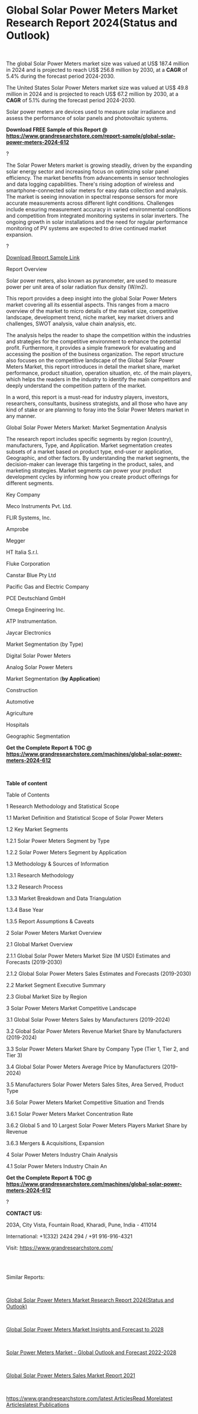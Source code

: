 <h1>Global Solar Power Meters Market Research Report 2024(Status and Outlook)</h1><br/><p>The global Solar Power Meters market size was valued at US$ 187.4 million in 2024 and is projected to reach US$ 256.8 million by 2030, at a <strong>CAGR</strong> of 5.4% during the forecast period 2024-2030.</p>
 
 
 
 <p>The United States Solar Power Meters market size was valued at US$ 49.8 million in 2024 and is projected to reach US$ 67.2 million by 2030, at a <strong>CAGR</strong> of 5.1% during the forecast period 2024-2030.</p>
 
 
 
 <p>Solar power meters are devices used to measure solar irradiance and assess the performance of solar panels and photovoltaic systems.</p>
 
 
 
 <div><b>Download FREE Sample of this Report @ <a href="https://www.grandresearchstore.com/report-sample/global-solar-power-meters-2024-612">https://www.grandresearchstore.com/report-sample/global-solar-power-meters-2024-612</a></b></div>
 
 
 
 <p>? </p>
 
 
 
 <p>The Solar Power Meters market is growing steadily, driven by the expanding solar energy sector and increasing focus on optimizing solar panel efficiency. The market benefits from advancements in sensor technologies and data logging capabilities. There&#39;s rising adoption of wireless and smartphone-connected solar meters for easy data collection and analysis. The market is seeing innovation in spectral response sensors for more accurate measurements across different light conditions. Challenges include ensuring measurement accuracy in varied environmental conditions and competition from integrated monitoring systems in solar inverters. The ongoing growth in solar installations and the need for regular performance monitoring of PV systems are expected to drive continued market expansion.</p>
 
 
 
 <p>? </p>
 
 
 
 <p><a href="https://www.grandresearchstore.com/mr-admin/report-sample/global-solar-power-meters-2024-612">Download Report Sample Link</a></p>
 
 
 
 <p>Report Overview</p>
 
 
 
 <p>Solar power meters, also known as pyranometer, are used to measure power per unit area of solar radiation flux density (W/m2).</p>
 
 
 
 <p>This report provides a deep insight into the global Solar Power Meters market covering all its essential aspects. This ranges from a macro overview of the market to micro details of the market size, competitive landscape, development trend, niche market, key market drivers and challenges, SWOT analysis, value chain analysis, etc.</p>
 
 
 
 <p>The analysis helps the reader to shape the competition within the industries and strategies for the competitive environment to enhance the potential profit. Furthermore, it provides a simple framework for evaluating and accessing the position of the business organization. The report structure also focuses on the competitive landscape of the Global Solar Power Meters Market, this report introduces in detail the market share, market performance, product situation, operation situation, etc. of the main players, which helps the readers in the industry to identify the main competitors and deeply understand the competition pattern of the market.</p>
 
 
 
 <p>In a word, this report is a must-read for industry players, investors, researchers, consultants, business strategists, and all those who have any kind of stake or are planning to foray into the Solar Power Meters market in any manner.</p>
 
 
 
 <p>Global Solar Power Meters Market: Market Segmentation Analysis</p>
 
 
 
 <p>The research report includes specific segments by region (country), manufacturers, Type, and Application. Market segmentation creates subsets of a market based on product type, end-user or application, Geographic, and other factors. By understanding the market segments, the decision-maker can leverage this targeting in the product, sales, and marketing strategies. Market segments can power your product development cycles by informing how you create product offerings for different segments.</p>
 
 
 
 <p>Key Company</p>
 
 
 
 <p>Meco Instruments Pvt. Ltd.</p>
 
 
 
 <p>FLIR Systems, Inc.</p>
 
 
 
 <p>Amprobe</p>
 
 
 
 <p>Megger</p>
 
 
 
 <p>HT Italia S.r.l.</p>
 
 
 
 <p>Fluke Corporation</p>
 
 
 
 <p>Canstar Blue Pty Ltd</p>
 
 
 
 <p>Pacific Gas and Electric Company</p>
 
 
 
 <p>PCE Deutschland GmbH</p>
 
 
 
 <p>Omega Engineering Inc.</p>
 
 
 
 <p>ATP Instrumentation.</p>
 
 
 
 <p>Jaycar Electronics</p>
 
 
 
 <p>Market Segmentation (by Type)</p>
 
 
 
 <p>Digital Solar Power Meters</p>
 
 
 
 <p>Analog Solar Power Meters</p>
 
 
 
 <p>Market Segmentation (<strong>by Application</strong>)</p>
 
 
 
 <p>Construction</p>
 
 
 
 <p>Automotive</p>
 
 
 
 <p>Agriculture</p>
 
 
 
 <p>Hospitals</p>
 
 
 
 <p>Geographic Segmentation</p>
 
 
 
 <div><b>Get the Complete Report & TOC @ <a href="https://www.grandresearchstore.com/machines/global-solar-power-meters-2024-612">https://www.grandresearchstore.com/machines/global-solar-power-meters-2024-612</a></b></div>
 
 
 
 <p><br />
 
 <b>Table of content</b></p>
 
 
 
 <p>Table of Contents<br />
 
 1 Research Methodology and Statistical Scope<br />
 
 1.1 Market Definition and Statistical Scope of Solar Power Meters<br />
 
 1.2 Key Market Segments<br />
 
 1.2.1 Solar Power Meters Segment by Type<br />
 
 1.2.2 Solar Power Meters Segment by Application<br />
 
 1.3 Methodology & Sources of Information<br />
 
 1.3.1 Research Methodology<br />
 
 1.3.2 Research Process<br />
 
 1.3.3 Market Breakdown and Data Triangulation<br />
 
 1.3.4 Base Year<br />
 
 1.3.5 Report Assumptions & Caveats<br />
 
 2 Solar Power Meters Market Overview<br />
 
 2.1 Global Market Overview<br />
 
 2.1.1 Global Solar Power Meters Market Size (M USD) Estimates and Forecasts (2019-2030)<br />
 
 2.1.2 Global Solar Power Meters Sales Estimates and Forecasts (2019-2030)<br />
 
 2.2 Market Segment Executive Summary<br />
 
 2.3 Global Market Size by Region<br />
 
 3 Solar Power Meters Market Competitive Landscape<br />
 
 3.1 Global Solar Power Meters Sales by Manufacturers (2019-2024)<br />
 
 3.2 Global Solar Power Meters Revenue Market Share by Manufacturers (2019-2024)<br />
 
 3.3 Solar Power Meters Market Share by Company Type (Tier 1, Tier 2, and Tier 3)<br />
 
 3.4 Global Solar Power Meters Average Price by Manufacturers (2019-2024)<br />
 
 3.5 Manufacturers Solar Power Meters Sales Sites, Area Served, Product Type<br />
 
 3.6 Solar Power Meters Market Competitive Situation and Trends<br />
 
 3.6.1 Solar Power Meters Market Concentration Rate<br />
 
 3.6.2 Global 5 and 10 Largest Solar Power Meters Players Market Share by Revenue<br />
 
 3.6.3 Mergers & Acquisitions, Expansion<br />
 
 4 Solar Power Meters Industry Chain Analysis<br />
 
 4.1 Solar Power Meters Industry Chain An</p>
 
 
 
 <div><b>Get the Complete Report & TOC @ <a href="https://www.grandresearchstore.com/machines/global-solar-power-meters-2024-612">https://www.grandresearchstore.com/machines/global-solar-power-meters-2024-612</a></b></div>
 
 
 
 <p>? </p>
 
 
 
 <p><b>CONTACT US:</b><br />
 
 203A, City Vista, Fountain Road, Kharadi, Pune, India - 411014<br />
 
 International: +1(332) 2424 294 / +91 916-916-4321<br />
 
 Visit: <a href="https://www.grandresearchstore.com/">https://www.grandresearchstore.com/</a><br />
 
 <br />
 
 <br />
 
 Similar Reports:<br />
 
 <br />
 
 <a href="https://www.grandresearchstore.com/machines/global-solar-power-meters-2024-820">Global Solar Power Meters Market Research Report 2024(Status and Outlook)</a><br />
 
 <br />
 
 <a href="https://www.grandresearchstore.com/machines/global-solar-power-meters-2028-676">Global Solar Power Meters Market Insights and Forecast to 2028</a><br />
 
 <br />
 
 <a href="https://www.grandresearchstore.com/machines/global-solar-power-meters-2022-2028-135">Solar Power Meters Market - Global Outlook and Forecast 2022-2028</a><br />
 
 <br />
 
 <a href="https://www.grandresearchstore.com/machines/global-solar-power-meters-2021-694">Global Solar Power Meters Sales Market Report 2021</a><br />
 
 <br />
 
 <a href="https://gyeongbokgung.com">https://www.grandresearchstore.com/</a><a href="https://hallyeomaritime.com">latest Articles</a><a href="https://jingwansa.com">Read More</a><a href="https://nguoiviet.jp/">latest Articles</a><a href="https://www.intelmarketresearch.com/">latest Publications</a></p>